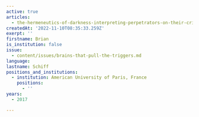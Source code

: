 ```yaml
---
active: true
articles:
  - the-hermeneutics-of-darkness-interpreting-perpetrators-on-their-crimes
createdAt: '2022-11-10T08:35:33.259Z'
exerpt: ''
firstname: Brian
is_institution: false
issue:
  - content/issues/brains-that-pull-the-triggers.md
language:
lastname: Schiff
positions_and_institutions:
  - institution: American University of Paris, France
    positions:
      - ''
years:
  - 2017

---
```

